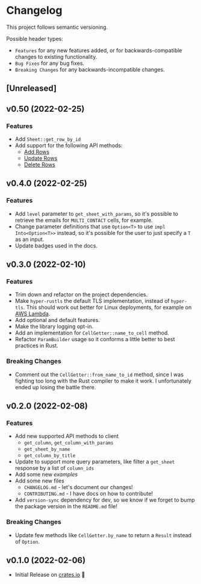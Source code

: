 # Changelog

This project follows semantic versioning.

Possible header types:

- `Features` for any new features added, or for backwards-compatible
  changes to existing functionality.
- `Bug Fixes` for any bug fixes.
- `Breaking Changes` for any backwards-incompatible changes.

## [Unreleased]

## v0.50 (2022-02-25)

### Features
* Add `Sheet::get_row_by_id`
* Add support for the following API methods:
  - [Add Rows](https://smartsheet-platform.github.io/api-docs/#add-rows)
  - [Update Rows](https://smartsheet-platform.github.io/api-docs/#update-rows)
  - [Delete Rows](https://smartsheet-platform.github.io/api-docs/#delete-rows)

## v0.4.0 (2022-02-25)

### Features

* Add `level` parameter to `get_sheet_with_params`, so it's possible to retrieve
  the emails for `MULTI_CONTACT` cells, for example.
* Change parameter definitions that use `Option<T>` to use `impl Into<Option<T>>` instead, so it's possible
  for the user to just specify a `T` as an input.
* Update badges used in the docs.

## v0.3.0 (2022-02-10)

### Features

- Trim down and refactor on the project dependencies.
- Make `hyper-rustls` the default TLS implementation, instead of `hyper-tls`. This should
  work out better for Linux deployments, for example on [AWS Lambda].
- Add optional and default features.
- Make the library logging opt-in.
- Add an implementation for `CellGetter::name_to_cell` method.
- Refactor `ParamBuilder` usage so it conforms a little better to best practices in Rust.

[AWS Lambda]: https://docs.aws.amazon.com/sdk-for-rust/latest/dg/lambda.html

### Breaking Changes

- Comment out the `CellGetter::from_name_to_id` method, since I was fighting
   too long with the Rust compiler to make it work. I unfortunately ended up losing the battle there.

## v0.2.0 (2022-02-08)

### Features

- Add new supported API methods to client
  - `get_column`, `get_column_with_params`
  - `get_sheet_by_name`
  - `get_column_by_title`
- Update to support more query parameters, like filter a `get_sheet`
  response by a list of `column_ids`
- Add some new *examples*
- Add some new files
  - `CHANGELOG.md` - let's document our changes!
  - `CONTRIBUTING.md` - I have docs on how to contribute!
- Add `version-sync` dependency for dev, so we know if we forget to bump
  the package version in the `README.md` file!

### Breaking Changes

- Update few methods like `CellGetter.by_name` to return
  a `Result` instead of `Option`.

## v0.1.0 (2022-02-06)

- Initial Release on [crates.io][] :tada:

[crates.io]: https://crates.io/crates/smartsheet-rs

